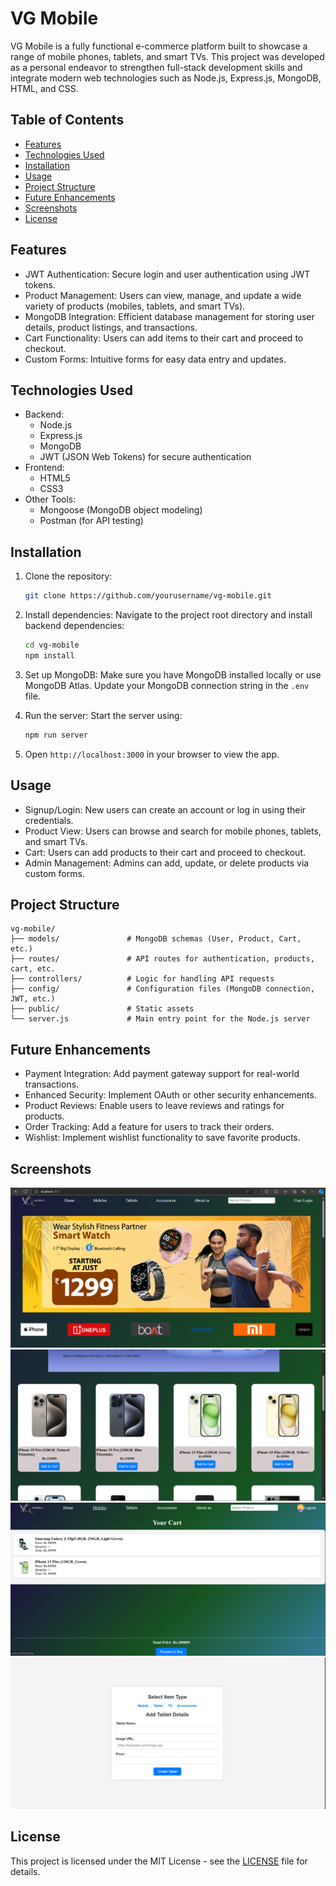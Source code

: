 

# VG Mobile

VG Mobile is a fully functional e-commerce platform built to showcase a range of mobile phones, tablets, and smart TVs. This project was developed as a personal endeavor to strengthen full-stack development skills and integrate modern web technologies such as Node.js, Express.js, MongoDB, HTML, and CSS.

## Table of Contents
- [Features](#features)
- [Technologies Used](#technologies-used)
- [Installation](#installation)
- [Usage](#usage)
- [Project Structure](#project-structure)
- [Future Enhancements](#future-enhancements)
- [Screenshots](#screenshots)
- [License](#license)

## Features
- JWT Authentication: Secure login and user authentication using JWT tokens.
- Product Management: Users can view, manage, and update a wide variety of products (mobiles, tablets, and smart TVs).
- MongoDB Integration: Efficient database management for storing user details, product listings, and transactions.
- Cart Functionality: Users can add items to their cart and proceed to checkout.
- Custom Forms: Intuitive forms for easy data entry and updates.

## Technologies Used
- Backend:
  - Node.js
  - Express.js
  - MongoDB
  - JWT (JSON Web Tokens) for secure authentication
- Frontend:
  - HTML5
  - CSS3
- Other Tools:
  - Mongoose (MongoDB object modeling)
  - Postman (for API testing)

## Installation

1. Clone the repository:
   ```bash
   git clone https://github.com/yourusername/vg-mobile.git
   ```

2. Install dependencies:
   Navigate to the project root directory and install backend dependencies:
   ```bash
   cd vg-mobile
   npm install
   ```

3. Set up MongoDB:
   Make sure you have MongoDB installed locally or use MongoDB Atlas. Update your MongoDB connection string in the `.env` file.

4. Run the server:
   Start the server using:
   ```bash
   npm run server
   ```

5. Open `http://localhost:3000` in your browser to view the app.

## Usage

- Signup/Login: New users can create an account or log in using their credentials.
- Product View: Users can browse and search for mobile phones, tablets, and smart TVs.
- Cart: Users can add products to their cart and proceed to checkout.
- Admin Management: Admins can add, update, or delete products via custom forms.

## Project Structure

```
vg-mobile/
├── models/               # MongoDB schemas (User, Product, Cart, etc.)
├── routes/               # API routes for authentication, products, cart, etc.
├── controllers/          # Logic for handling API requests
├── config/               # Configuration files (MongoDB connection, JWT, etc.)
├── public/               # Static assets
└── server.js             # Main entry point for the Node.js server
```

## Future Enhancements
- Payment Integration: Add payment gateway support for real-world transactions.
- Enhanced Security: Implement OAuth or other security enhancements.
- Product Reviews: Enable users to leave reviews and ratings for products.
- Order Tracking: Add a feature for users to track their orders.
- Wishlist: Implement wishlist functionality to save favorite products.

## Screenshots

![VG Mobile Homepage](./screenshots/homepage.png)
![Product Page](./screenshots/product_page.png)
![Cart Page](./screenshots/cart_page.png)
![Admin Dashboard](./screenshots/admin_dashboard.png)

## License

This project is licensed under the MIT License - see the [LICENSE](LICENSE) file for details.
